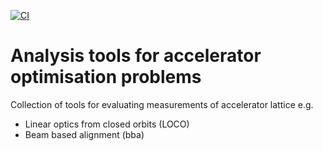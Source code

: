 [![CI](https://github.com/hz-b/bact-analysis/actions/workflows/python-package.yml/badge.svg)](https://github.com/hz-b/bact-analysis/actions/workflows/python-package.yml)

# Analysis tools for accelerator optimisation problems

Collection of tools for evaluating measurements of
accelerator lattice e.g.

* Linear optics from closed orbits (LOCO)
* Beam based alignment (bba)
